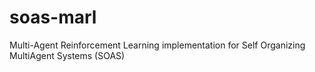 # soas-marl
Multi-Agent Reinforcement Learning implementation for Self Organizing MultiAgent Systems (SOAS)
